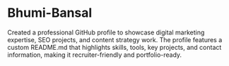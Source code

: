# Bhumi-Bansal
Created a professional GitHub profile to showcase digital marketing expertise, SEO projects, and content strategy work. The profile features a custom README.md that highlights skills, tools, key projects, and contact information, making it recruiter-friendly and portfolio-ready.
